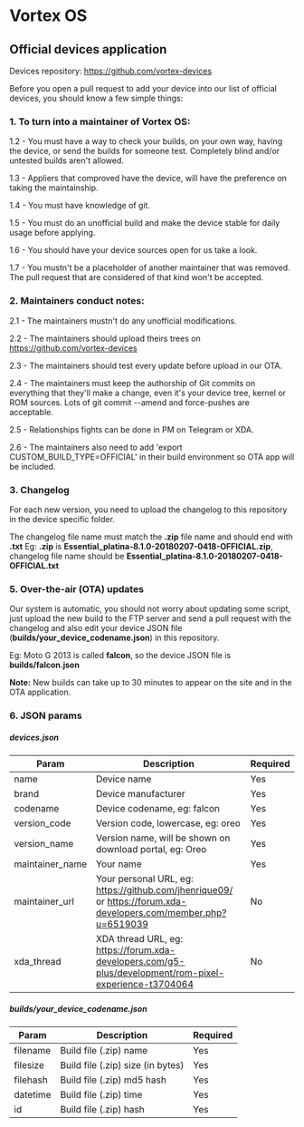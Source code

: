 # Vortex OS
## Official devices application

Devices repository: https://github.com/vortex-devices

Before you open a pull request to add your device into our list of official devices, you should know a few simple things:

### 1. To turn into a maintainer of Vortex OS:

1.2 - You must have a way to check your builds, on your own way, having the device, or send the builds for someone test. Completely blind and/or untested builds aren't allowed.

1.3 - Appliers that comproved have the device, will have the preference on taking the maintainship.

1.4 - You must have knowledge of git.

1.5 - You must do an unofficial build and make the device stable for daily usage before applying.

1.6 - You should have your device sources open for us take a look.

1.7 - You mustn't be a placeholder of another maintainer that was removed. The pull request that are considered of that kind won't be accepted.

### 2. Maintainers conduct notes:

2.1 - The maintainers mustn't do any unofficial modifications.

2.2 - The maintainers should upload theirs trees on https://github.com/vortex-devices

2.3 - The maintainers should test every update before upload in our OTA.

2.4 - The maintainers must keep the authorship of Git commits on everything that they'll make a change, even it's your device tree, kernel or ROM sources. Lots of git commit --amend and force-pushes are acceptable.

2.5 - Relationships fights can be done in PM on Telegram or XDA. 

2.6 - The maintainers also need to add 'export CUSTOM_BUILD_TYPE=OFFICIAL' in their build environment so OTA app will be included.

### 3. Changelog
For each new version, you need to upload the changelog to this repository in the device specific folder.

The changelog file name must match the **.zip** file name and should end with **.txt**
Eg: **.zip** is **Essential_platina-8.1.0-20180207-0418-OFFICIAL.zip**, changelog file name should be **Essential_platina-8.1.0-20180207-0418-OFFICIAL.txt**

### 5. Over-the-air (OTA) updates
Our system is automatic, you should not worry about updating some script, just upload the new build to the FTP server and send a pull request with the changelog and also edit your device JSON file (**builds/your_device_codename.json**) in this repository.

Eg: Moto G 2013 is called **falcon**, so the device JSON file is **builds/falcon.json**

**Note:** New builds can take up to 30 minutes to appear on the site and in the OTA application.

### 6. JSON params

##### devices.json
| Param | Description | Required |
|--|--|--|
| name | Device name | Yes |
| brand | Device manufacturer | Yes |
| codename | Device codename, eg: falcon | Yes |
| version_code | Version code, lowercase, eg: oreo | Yes |
| version_name | Version name, will be shown on download portal, eg: Oreo | Yes |
| maintainer_name | Your name | Yes |
| maintainer_url | Your personal URL, eg: https://github.com/jhenrique09/ or https://forum.xda-developers.com/member.php?u=6519039 | No  |
| xda_thread | XDA thread URL, eg: https://forum.xda-developers.com/g5-plus/development/rom-pixel-experience-t3704064 | No |

##### builds/your_device_codename.json
| Param | Description | Required |
|--|--|--|
| filename | Build file (.zip) name | Yes |
| filesize | Build file (.zip) size (in bytes) | Yes |
| filehash | Build file (.zip) md5 hash | Yes |
| datetime | Build file (.zip) time | Yes |
| id | Build file (.zip)  hash | Yes |


